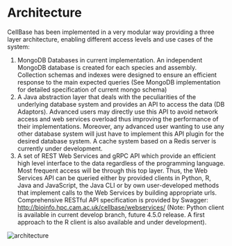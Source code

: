 # Architecture

CellBase has been implemented in a very modular way providing a three layer architecture, enabling different access levels and use cases of the system:

1. MongoDB Databases in current implementation. An independent MongoDB database is created for each species and assembly. Collection
 schemas and indexes were designed to ensure an efficient response to the main expected queries (See MongoDB implementation for detailed specification of current mongo schema)
2. A Java abstraction layer that deals with the peculiarities of the underlying database system and provides an API to access the data (DB
 Adaptors). Advanced users may directly use this API to avoid network access and web services overload thus improving the performance of their implementations. Moreover, any advanced user wanting to use any other database system will just have to implement this API plugin for the desired database system. A cache system based on a Redis server is currently under development.
3. A set of REST Web Services and gRPC API which provide an efficient high level interface to the data regardless of the programming
 language. Most frequent access will be through this top layer. Thus, the Web Services API can be queried either by provided clients in Python, R, Java and JavaScript, the Java CLI or by own user-developed methods that implement calls to the Web Services by building appropriate urls. Comprehensive RESTful API specification is provided by Swagger: http://bioinfo.hpc.cam.ac.uk/cellbase/webservices/ (Note: Python client is available in current develop branch, future 4.5.0 release. A first approach to the R client is also available and under development).
 
 
 ![architecture](images/cellbase-architecture.png)